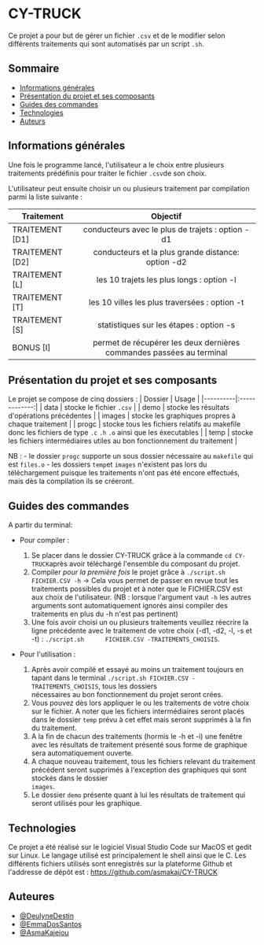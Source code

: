# CY-TRUCK

Ce projet a pour but de gérer un fichier `.csv` et de le modifier selon différents traitements qui sont automatisés par un script `.sh`.

## Sommaire

* [Informations générales](#informations-générales)
* [Présentation du projet et ses composants](#présentation-du-projet-et-ses-composants)
* [Guides des commandes](#guides-des-commandes)
* [Technologies](#technologies)
* [Auteurs](#auteurs)


## Informations générales

Une fois le programme lancé, l'utilisateur a le choix entre plusieurs traitements prédéfinis pour traiter le fichier `.csv`de son choix.

L'utilisateur peut ensuite choisir un ou plusieurs traitement par compilation parmi la liste suivante :
 
| Traitement | Objectif | 
|----------|:-------------:|
| TRAITEMENT [D1] | conducteurs avec le plus de trajets : option -d1 | 
| TRAITEMENT [D2] | conducteurs et la plus grande distance: option -d2 | 
| TRAITEMENT [L] | les 10 trajets les plus longs : option -l | 
| TRAITEMENT [T] | les 10 villes les plus traversées : option -t  | 
| TRAITEMENT [S] | statistiques sur les étapes : option -s | 
| BONUS [I] | permet de récupérer les deux dernières commandes passées au terminal |

## Présentation du projet et ses composants

Le projet se compose de cinq dossiers :
| Dossier | Usage | 
|----------|:-------------:|
| data | stocke le fichier `.csv` | 
| demo | stocke les résultats d'opérations précédentes | 
| images | stocke les graphiques propres à chaque traitement  | 
| progc | stocke tous les fichiers relatifs au makefile donc les fichiers de type `.c` `.h` `.o` ainsi que les éxecutables  | 
| temp | stocke les fichiers intermédiaires utiles au bon fonctionnement du traitement |

NB : - le dossier `progc` supporte un sous dossier nécessaire au `makefile` qui est `files.o`
     - les dossiers `temp`et `images` n'existent pas lors du téléchargement puisque les traitements n'ont pas été encore effectués, mais dès la compilation ils se créeront.

## Guides des commandes

A partir du terminal:

* Pour compiler :
     1) Se placer dans le dossier CY-TRUCK grâce à la commande `cd CY-TRUCK`après avoir téléchargé l'ensemble du composant du projet.
     2) Compiler *pour la première fois* le projet grâce à `./script.sh FICHIER.CSV -h` ->  Cela vous permet de passer en revue tout les traitements possibles du projet et à         noter que le FICHIER.CSV est aux choix de l'utilisateur.
        (NB : lorsque l'argument vaut `-h` les autres arguments sont automatiquement ignorés ainsi compiler des traitements en plus du -h n'est pas pertinent) 
     3) Une fois avoir choisi un ou plusieurs traitements veuillez réecrire la ligne précédente avec le traitement de votre choix (-d1, -d2, -l, -s et -t) : `./script.sh     
        FICHIER.CSV -TRAITEMENTS_CHOISIS`.

 * Pour l'utilisation :
    1) Après avoir compilé et essayé au moins un traitement toujours en tapant dans le terminal `./script.sh FICHIER.CSV -TRAITEMENTS_CHOISIS`, tous les dossiers   
       nécessaires au bon fonctionnement du projet seront crées.
    2) Vous pouvez dès lors appliquer le ou les traitements de votre choix sur le fichier. A noter que les fichiers intermédiaires seront placés dans le dossier `temp` prévu        à cet effet mais seront supprimés à la fin du traitement.
    3) A la fin de chacun des traitements (hormis le -h et -i) une fenêtre avec les résultats de traitement présenté sous forme de graphique sera automatiquement ouverte.
    4) A chaque nouveau traitement, tous les fichiers relevant du traitement précédent seront supprimés à l'exception des graphiques qui sont stockés dans le dossier     
       `images`.
    5)  Le dossier `demo` présente quant à lui les résultats de traitement qui seront utilisés pour les graphique.
       

## Technologies

Ce projet a été réalisé sur le logiciel Visual Studio Code sur MacOS et gedit sur Linux. Le langage utilisé est principalement le shell ainsi que le C.
Les différents fichiers utilisés sont enregistrés sur la plateforme Github et l'addresse de dépôt est : https://github.com/asmakaj/CY-TRUCK

## Auteures

- [@DeulyneDestin](https://github.com/Deulyne)
- [@EmmaDosSantos](https://github.com/emmadsnt)
- [@AsmaKajeiou](https://www.github.com/asmakaj)
